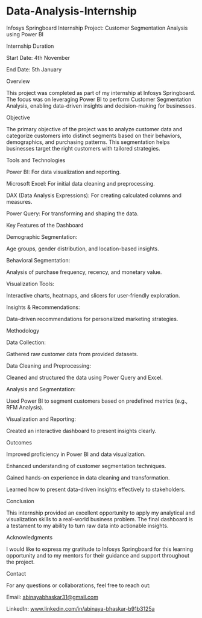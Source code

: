 # Data-Analysis-Internship
Infosys Springboard Internship
Project: Customer Segmentation Analysis using Power BI

Internship Duration

Start Date: 4th November

End Date: 5th January

Overview

This project was completed as part of my internship at Infosys Springboard. The focus was on leveraging Power BI to perform Customer Segmentation Analysis, enabling data-driven insights and decision-making for businesses.

Objective

The primary objective of the project was to analyze customer data and categorize customers into distinct segments based on their behaviors, demographics, and purchasing patterns. This segmentation helps businesses target the right customers with tailored strategies.

Tools and Technologies

Power BI: For data visualization and reporting.

Microsoft Excel: For initial data cleaning and preprocessing.

DAX (Data Analysis Expressions): For creating calculated columns and measures.

Power Query: For transforming and shaping the data.

Key Features of the Dashboard

Demographic Segmentation:

Age groups, gender distribution, and location-based insights.

Behavioral Segmentation:

Analysis of purchase frequency, recency, and monetary value.

Visualization Tools:

Interactive charts, heatmaps, and slicers for user-friendly exploration.

Insights & Recommendations:

Data-driven recommendations for personalized marketing strategies.

Methodology

Data Collection:

Gathered raw customer data from provided datasets.

Data Cleaning and Preprocessing:

Cleaned and structured the data using Power Query and Excel.

Analysis and Segmentation:

Used Power BI to segment customers based on predefined metrics (e.g., RFM Analysis).

Visualization and Reporting:

Created an interactive dashboard to present insights clearly.

Outcomes

Improved proficiency in Power BI and data visualization.

Enhanced understanding of customer segmentation techniques.

Gained hands-on experience in data cleaning and transformation.

Learned how to present data-driven insights effectively to stakeholders.

Conclusion

This internship provided an excellent opportunity to apply my analytical and visualization skills to a real-world business problem. The final dashboard is a testament to my ability to turn raw data into actionable insights.

Acknowledgments

I would like to express my gratitude to Infosys Springboard for this learning opportunity and to my mentors for their guidance and support throughout the project.

Contact

For any questions or collaborations, feel free to reach out:

Email: abinayabhaskar31@gmail.com

LinkedIn: www.linkedin.com/in/abinaya-bhaskar-b91b3125a

